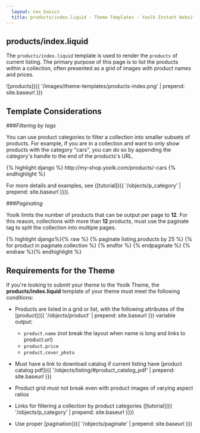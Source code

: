 ```yaml
---
  layout: nav_basics
  title: products/index.liquid - Theme Templates - Yoolk Instant Website Themes
---
```


<h2 class="section-title">products/index.liquid</h2>

The `products/index.liquid` template is used to render the `products` of current listing. The primary purpose of this page is to list the products within a collection, often presented as a grid of images with product names and prices.

![products]({{ '/images/theme-templates/products-index.png' | prepend: site.baseurl }})

<h2 class="section-title">Template Considerations</h2>

###_Filtering by tags_

You can use product categories to filter a collection into smaller subsets of products. For example, if you are in a collection and want to only show products with the category "cars", you can do so by appending the category's handle to the end of the products's URL.

<div class="panel">
  <div class="panel-body">
{% highlight django %}
http://my-shop.yoolk.com/products/<product-id>-cars
{% endhighlight %}
  </div>
</div>

For more details and examples, see ([tutorial]({{ '/objects/p_category' | prepend: site.baseurl }})).

###_Paginating_

Yoolk limits the number of products that can be output per page to **12**. For this reason, collections with more than **12** products, must use the paginate tag to split the collection into multiple pages.

<div class="panel">
  <div class="panel-body">
    {% highlight django%}{% raw %}
    {% paginate listing.products by 25 %}
      {% for product in paginate.collection %}
        <!--show product details here -->
      {% endfor %}
    {% endpaginate %}
    {% endraw %}{% endhighlight %}
  </div>
</div>

<h2 class="section-title">Requirements for the Theme</h2>

If you're looking to submit your theme to the Yoolk Theme, the **products/index.liquid** template of your theme must meet the following conditions:

* Products are listed in a grid or list, with the following attributes of the [product]({{ '/objects/product' | prepend: site.baseurl }}) variable output:

  * `product.name` (not break the layout when name is long and links to product.url)
  * `product.price`
  * `product.cover_photo`

* Must have a link to download catalog if current listing have [product catalog pdf]({{ '/objects/listing/#product_catalog_pdf' | prepend: site.baseurl }})
* Product grid must not break even with product images of varying aspect ratios
* Links for filtering a collection by product categories ([tutorial]({{ '/objects/p_category' | prepend: site.baseurl }}))
* Use proper [pagination]({{ '/objects/paginate' | prepend: site.baseurl }})